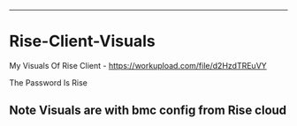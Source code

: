 ----------------------------------------------------------------------------------------------------------------------------------------------------------------------------------------------------------------------------------------------------------------------
# Rise-Client-Visuals

My Visuals Of Rise Client - https://workupload.com/file/d2HzdTREuVY

The Password Is Rise


Note Visuals are with bmc config from Rise cloud
----------------------------------------------------------------------------------------------------------------------------------------------------------------------------------------------------------------------------------------------------------------------
